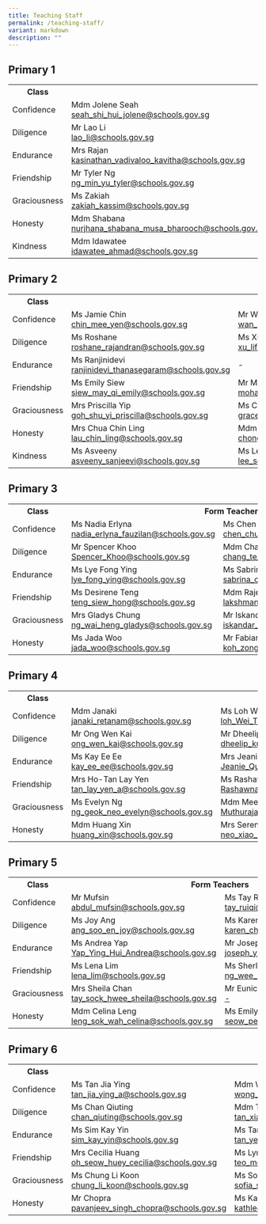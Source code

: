 ```yaml
---
title: Teaching Staff
permalink: /teaching-staff/
variant: markdown
description: ""
---
```

<h2>Primary 1</h2>

<table>
  <tbody>
    <tr>
      <th>Class</th>
      <th colspan="3">Form Teachers</th>
    </tr>
    <tr>
      <td>Confidence</td>
      <td>
        Mdm Jolene Seah<br>
        <a href="mailto:seah_shi_hui_jolene@schools.gov.sg">seah_shi_hui_jolene@schools.gov.sg</a>
      </td>
      <td>
        Ms Aisyah<br>
        <a href="mailto:irniaisyah_mohamed_ambri@schools.gov.sg">irniaisyah_mohamed_ambri@schools.gov.sg</a>
      </td>
      <td>
        Ms Lau<br>
        <a href="mailto:lau_chet_ying@schools.gov.sg">lau_chet_ying@schools.gov.sg</a>
      </td>
    </tr>
    <tr>
      <td>Diligence</td>
      <td>
        Mr Lao Li<br>
        <a href="mailto:lao_li@schools.gov.sg">lao_li@schools.gov.sg</a>
      </td>
      <td>
        Ms Bernadette Kor<br>
        <a href="mailto:bernadette_kor_hong_yin@schools.gov.sg">bernadette_kor_hong_yin@schools.gov.sg</a>
      </td>
      <td></td>
    </tr>
    <tr>
      <td>Endurance</td>
      <td>
        Mrs Rajan<br>
        <a href="mailto:kasinathan_vadivaloo_kavitha@schools.gov.sg">kasinathan_vadivaloo_kavitha@schools.gov.sg</a>
      </td>
      <td>
        Ms Gu Xiaomei<br>
        <a href="mailto:-">-</a>
      </td>
      <td></td>
    </tr>
    <tr>
      <td>Friendship</td>
      <td>
        Mr Tyler Ng<br>
        <a href="mailto:ng_min_yu_tyler@schools.gov.sg">ng_min_yu_tyler@schools.gov.sg</a>
      </td>
      <td>
        Mdm Ler Shiaw Han<br>
        <a href="mailto:Ler_Shiaw_Han@schools.gov.sg">Ler_Shiaw_Han@schools.gov.sg</a>
      </td>
      <td></td>
    </tr>
    <tr>
      <td>Graciousness</td>
      <td>
        Ms Zakiah<br>
        <a href="mailto:zakiah_kassim@schools.gov.sg">zakiah_kassim@schools.gov.sg</a>
      </td>
      <td>
        Ms Angeles Kee<br>
        <a href="mailto:kee_angeles@schools.gov.sg">kee_angeles@schools.gov.sg</a>
      </td>
      <td>
        Ms Aisah<br>
        <a href="mailto:aisah_mansor_a@schools.gov.sg">aisah_mansor_a@schools.gov.sg</a>
      </td>
    </tr>
    <tr>
      <td>Honesty</td>
      <td>
        Mdm Shabana<br>
        <a href="mailto:nurjhana_shabana_musa_bharooch@schools.gov.sg">nurjhana_shabana_musa_bharooch@schools.gov.sg</a>
      </td>
      <td>
        Mr Nathaniel Ng<br>
        <a href="mailto:ng_jun_ting_Nathaniel@schools.gov.sg">ng_jun_ting_Nathaniel@schools.gov.sg</a>
      </td>
      <td></td>
    </tr>
    <tr>
      <td>Kindness</td>
      <td>
        Mdm Idawatee<br>
        <a href="mailto:idawatee_ahmad@schools.gov.sg">idawatee_ahmad@schools.gov.sg</a>
      </td>
      <td>
        Ms Lin Chuqing<br>
        <a href="mailto:lin_chuqing.gov.sg">lin_chuqing@schools.gov.sg</a>
      </td>
      <td></td>
    </tr>
  </tbody>
</table>

<h2>Primary 2</h2>

<table>
  <tbody>
    <tr>
      <th>Class</th>
      <th colspan="3">Form Teachers</th>
    </tr>
    <tr>
      <td>Confidence</td>
      <td>
        Ms Jamie Chin<br>
        <a href="mailto:chin_mee_yen@schools.gov.sg">chin_mee_yen@schools.gov.sg</a>
      </td>
      <td>
        Mr Wan Jiajun<br>
        <a href="mailto:wan_jiajun@schools.gov.sg">wan_jiajun@schools.gov.sg</a>
      </td>
			   <td>
        Ms Tsai<br>
        <a href="mailto:tsai_menghsiu@schools.gov.sg">tsai_menghsiu@schools.gov.sg</a>
      </td>
    </tr>
    <tr>
      <td>Diligence</td>
      <td>
        Ms Roshane<br>
        <a href="mailto:roshane_rajandran@schools.gov.sg">roshane_rajandran@schools.gov.sg</a>
      </td>
      <td>
        Ms Xu Lifen<br>
        <a href="mailto:xu_lifen@schools.gov.sg">xu_lifen@schools.gov.sg</a>
      </td>
      <td></td>
    </tr>
    <tr>
      <td>Endurance</td>
      <td>
        Ms Ranjinidevi<br>
        <a href="mailto:ranjinidevi_thanasegaram@schools.gov.sg">ranjinidevi_thanasegaram@schools.gov.sg</a>
      </td>
      <td>-</td>
      <td></td>
    </tr>
    <tr>
      <td>Friendship</td>
      <td>
        Ms Emily Siew<br>
        <a href="mailto:siew_may_qi_emily@schools.gov.sg">siew_may_qi_emily@schools.gov.sg</a>
      </td>
      <td>
        Mr Mohamed<br>
        <a href="mailto:mohamed_saddiq_b_mohamed@schools.gov.sg">mohamed_saddiq_b_mohamed@schools.gov.sg</a>
      </td>
      <td></td>
    </tr>
    <tr>
      <td>Graciousness</td>
      <td>
        Mrs Priscilla Yip<br>
        <a href="mailto:goh_shu_yi_priscilla@schools.gov.sg">goh_shu_yi_priscilla@schools.gov.sg</a>
      </td>
      <td>
        Ms Cheong<br>
        <a href="mailto:grace_cheong_poh_wai@schools.gov.sg">grace_cheong_poh_wai@schools.gov.sg</a>
      </td>
     <td>
        Ms Alice Tan<br>
        <a href="mailto:-">-</a>
      </td>
    </tr>
    <tr>
      <td>Honesty</td>
      <td>
        Mrs Chua Chin Ling<br>
        <a href="mailto:lau_chin_ling@schools.gov.sg">lau_chin_ling@schools.gov.sg</a>
      </td>
      <td>
        Mdm Chong Ailing<br>
        <a href="mailto:chong_ai_ling_a@schools.gov.sg">chong_ai_ling_a@schools.gov.sg</a>
      </td>
			<td>
        Ms Hong Yilin<br>
        <a href="mailto:hong_yilin@gov.sg">hong_yilin@schools.gov.sg</a>
      </td>
    </tr>
    <tr>
      <td>Kindness</td>
      <td>
        Ms Asveeny<br>
        <a href="mailto:asveeny_sanjeevi@schools.gov.sg">asveeny_sanjeevi@schools.gov.sg</a>
      </td>
      <td>
        Ms Lee Seow Yian<br>
        <a href="mailto:lee_seow_yian@schools.gov.sg">lee_seow_yian@schools.gov.sg</a>
      </td>
      <td></td>
    </tr>
  </tbody>
</table>

<h2>Primary 3</h2>

<table>
  <tbody>
    <tr>
      <th>Class</th>
      <th colspan="2">Form Teachers</th>
    </tr>
    <tr>
      <td>Confidence</td>
      <td>
        Ms Nadia Erlyna<br>
        <a href="mailto:nadia_erlyna_fauzilan@schools.gov.sg">nadia_erlyna_fauzilan@schools.gov.sg</a>
      </td>
      <td>
        Ms Chen Chueh Ching<br>
        <a href="mailto:chen_chueh_ching@schools.gov.sg">chen_chueh_ching@schools.gov.sg</a>
      </td>
    </tr>
    <tr>
      <td>Diligence</td>
      <td>
        Mr Spencer Khoo<br>
        <a href="mailto:Spencer_Khoo@schools.gov.sg">Spencer_Khoo@schools.gov.sg</a>
      </td>
      <td>
        Mdm Chang Te Fang<br>
        <a href="mailto:chang_te_fang@schools.gov.sg">chang_te_fang@schools.gov.sg</a>
      </td>
    </tr>
    <tr>
      <td>Endurance</td>
      <td>
        Ms Lye Fong Ying<br>
        <a href="mailto:lye_fong_ying@schools.gov.sg">lye_fong_ying@schools.gov.sg</a>
      </td>
      <td>
        Ms Sabrina Choo<br>
        <a href="mailto:sabrina_choo_pei_hoon_a@schools.gov.sg">sabrina_choo_pei_hoon_a@schools.gov.sg</a>
      </td>
    </tr>
    <tr>
      <td>Friendship</td>
      <td>
        Ms Desirene Teng<br>
        <a href="mailto:teng_siew_hong@schools.gov.sg">teng_siew_hong@schools.gov.sg</a>
      </td>
      <td>
        Mdm Rajes<br>
        <a href="mailto:lakshmanan_rajeswari@schools.gov.sg">lakshmanan_rajeswari@schools.gov.sg</a>
      </td>
    </tr>
    <tr>
      <td>Graciousness</td>
      <td>
        Mrs Gladys Chung<br>
        <a href="mailto:ng_wai_heng_gladys@schools.gov.sg">ng_wai_heng_gladys@schools.gov.sg</a>
      </td>
      <td>
        Mr Iskandar<br>
        <a href="mailto:iskandar_dzulkarnain_b_isnin@schools.gov.sg">iskandar_dzulkarnain_b_isnin@schools.gov.sg</a>
      </td>
    </tr>
    <tr>
      <td>Honesty</td>
      <td>
        Ms Jada Woo<br>
        <a href="mailto:jada_woo@schools.gov.sg">jada_woo@schools.gov.sg</a>
      </td>
      <td>
        Mr Fabian Koh<br>
        <a href="mailto:koh_zong_cheng_fabian@schools.gov.sg">koh_zong_cheng_fabian@schools.gov.sg</a>
      </td>
    </tr>
  </tbody>
</table>

<h2>Primary 4</h2>

<table>
  <tbody>
    <tr>
      <th>Class</th>
      <th colspan="3">Form Teachers</th>
    </tr>
    <tr>
      <td>Confidence</td>
      <td>
        Mdm Janaki<br>
        <a href="mailto:janaki_retanam@schools.gov.sg">janaki_retanam@schools.gov.sg</a>
      </td>
      <td>
        Ms Loh Wei Ting<br>
        <a href="mailto:loh_Wei_Ting_A@schools.gov.sg">loh_Wei_Ting_A@schools.gov.sg</a>
      </td>
      <td></td>
    </tr>
    <tr>
      <td>Diligence</td>
      <td>
        Mr Ong Wen Kai<br>
        <a href="mailto:ong_wen_kai@schools.gov.sg">ong_wen_kai@schools.gov.sg</a>
      </td>
      <td>
        Mr Dheelip<br>
        <a href="mailto:dheelip_kumar@schools.gov.sg">dheelip_kumar@schools.gov.sg</a>
      </td>
      <td></td>
    </tr>
    <tr>
      <td>Endurance</td>
      <td>
        Ms Kay Ee Ee<br>
        <a href="mailto:kay_ee_ee@schools.gov.sg">kay_ee_ee@schools.gov.sg</a>
      </td>
      <td>
        Mrs Jeanie Koh<br>
        <a href="mailto:Jeanie_Quek_Jun_Li@schools.gov.sg">Jeanie_Quek_Jun_Li@schools.gov.sg</a>
      </td>
      <td></td>
    </tr>
    <tr>
      <td>Friendship</td>
      <td>
        Mrs Ho-Tan Lay Yen<br>
        <a href="mailto:tan_lay_yen_a@schools.gov.sg">tan_lay_yen_a@schools.gov.sg</a>
      </td>
      <td>
        Ms Rashawna<br>
        <a href="mailto:Rashawna_Harminder_Singh@schools.gov.sg">Rashawna_Harminder_Singh@schools.gov.sg</a>
      </td>
      <td>
        Mdm Mary Chum<br>
        <a href="mailto:chum_siew_yun_mary@schools.gov.sg">chum_siew_yun_mary@schools.gov.sg</a>
      </td>
    </tr>
    <tr>
      <td>Graciousness</td>
      <td>
        Ms Evelyn Ng<br>
        <a href="mailto:ng_geok_neo_evelyn@schools.gov.sg">ng_geok_neo_evelyn@schools.gov.sg</a>
      </td>
      <td>
        Mdm Meenakumar<br>
            <a href="mailto:Muthurajamurthy_Meenakumari@schools.gov.sg">Muthurajamurthy_Meenakumari@schools.gov.sg</a>
      </td>
      <td></td>
    </tr>
    <tr>
      <td>Honesty</td>
      <td>
        Mdm Huang Xin<br>
        <a href="mailto:huang_xin@schools.gov.sg">huang_xin@schools.gov.sg</a>
      </td>
      <td>
        Mrs Serene Lee<br>
        <a href="mailto:neo_xiao_ling_serene@schools.gov.sg">neo_xiao_ling_serene@schools.gov.sg</a>
      </td>
      <td></td>
    </tr>
  </tbody>
</table>

<h2>Primary 5</h2>

<table>
  <tbody>
    <tr>
      <th>Class</th>
      <th colspan="2">Form Teachers</th>
    </tr>
    <tr>
      <td>Confidence</td>
      <td>
        Mr Mufsin<br>
        <a href="mailto:abdul_mufsin@schools.gov.sg">abdul_mufsin@schools.gov.sg</a>
      </td>
      <td>
        Ms Tay Ruiqi<br>
        <a href="mailto:tay_ruiqi@schools.gov.sg">tay_ruiqi@schools.gov.sg</a>
      </td>
    </tr>
    <tr>
      <td>Diligence</td>
      <td>
        Ms Joy Ang<br>
        <a href="mailto:ang_soo_en_joy@schools.gov.sg">ang_soo_en_joy@schools.gov.sg</a>
      </td>
      <td>
        Ms Karen Chin<br>
        <a href="mailto:karen_chin_kar_wen@schools.gov.sg">karen_chin_kar_wen@schools.gov.sg</a>
      </td>
    </tr>
    <tr>
      <td>Endurance</td>
      <td>
        Ms Andrea Yap<br>
        <a href="mailto:Yap_Ying_Hui_Andrea@schools.gov.sg">Yap_Ying_Hui_Andrea@schools.gov.sg</a>
      </td>
      <td>
        Mr Joseph Yuan<br>
        <a href="mailto:joseph_yuan_weijie@schools.gov.sg">joseph_yuan_weijie@schools.gov.sg</a>
      </td>
    </tr>
    <tr>
      <td>Friendship</td>
      <td>
        Ms Lena Lim<br>
        <a href="mailto:lena_lim@schools.gov.sg">lena_lim@schools.gov.sg</a>
      </td>
      <td>
        Ms Sherlyn Ng<br>
        <a href="mailto:ng_wee_hua@schools.gov.sg">ng_wee_hua@schools.gov.sg</a>
      </td>
    </tr>
    <tr>
      <td>Graciousness</td>
      <td>
        Mrs Sheila Chan<br>
        <a href="mailto:tay_sock_hwee_sheila@schools.gov.sg">tay_sock_hwee_sheila@schools.gov.sg</a>
      </td>
      <td>
        Mr Eunice Chua<br>
        <a href="mailto:-@schools.gov.sg">-</a>
      </td>
			<td>
        Mdm Chia Fung Fung<br>
        <a href="mailto:chia_fung_fung@schools.gov.sg">chia_fung_fung@schools.gov.sg</a>
      </td>
    </tr>
    <tr>
      <td>Honesty</td>
      <td>
        Mdm Celina Leng<br>
        <a href="mailto:leng_sok_wah_celina@schools.gov.sg">leng_sok_wah_celina@schools.gov.sg</a>
      </td>
      <td>
        Ms Emily Seow<br>
        <a href="mailto:seow_pei_suan_emily@schools.gov.sg">seow_pei_suan_emily@schools.gov.sg</a>
      </td>
    </tr>
  </tbody>
</table>

<h2>Primary 6</h2>

<table>
  <tbody>
    <tr>
      <th>Class</th>
      <th colspan="3">Form Teachers</th>
    </tr>
    <tr>
      <td>Confidence</td>
      <td>
        Ms Tan Jia Ying<br>
        <a href="mailto:tan_jia_ying_a@schools.gov.sg">tan_jia_ying_a@schools.gov.sg</a>
      </td>
      <td>
        Mdm Wong Ching Yee<br>
        <a href="mailto:wong_ching_yee@schools.gov.sg">wong_ching_yee@schools.gov.sg</a>
      </td>
      <td></td>
    </tr>
    <tr>
      <td>Diligence</td>
      <td>
        Ms Chan Qiuting<br>
        <a href="mailto:chan_qiuting@schools.gov.sg">chan_qiuting@schools.gov.sg</a>
      </td>
      <td>
        Mdm Tan Xiao Jing<br>
        <a href="mailto:tan_xiao_jing@schools.gov.sg">tan_xiao_jing@schools.gov.sg</a>
      </td>
      <td></td>
    </tr>
    <tr>
      <td>Endurance</td>
      <td>
        Ms Sim Kay Yin<br>
        <a href="mailto:sim_kay_yin@schools.gov.sg">sim_kay_yin@schools.gov.sg</a>
      </td>
      <td>
        Ms Tan Yee Li<br>
        <a href="mailto:tan_yee_li@schools.gov.sg">tan_yee_li@schools.gov.sg</a>
      </td>
      <td></td>
    </tr>
    <tr>
      <td>Friendship</td>
      <td>
        Mrs Cecilia Huang<br>
        <a href="mailto:oh_seow_huey_cecilia@schools.gov.sg">oh_seow_huey_cecilia@schools.gov.sg</a>
      </td>
      <td>
        Ms Lynn Teo<br>
        <a href="mailto:teo_mei_ling_lynn@schools.gov.sg">teo_mei_ling_lynn@schools.gov.sg</a>
      </td>
      <td></td>
    </tr>
    <tr>
      <td>Graciousness</td>
      <td>
        Ms Chung Li Koon<br>
        <a href="mailto:chung_li_koon@schools.gov.sg">chung_li_koon@schools.gov.sg</a>
      </td>
      <td>
        Ms Sofia<br>
        <a href="mailto:sofia_samri@schools.gov.sg">sofia_samri@schools.gov.sg</a>
      </td>
      <td></td>
    </tr>
    <tr>
      <td>Honesty</td>
      <td>
        Mr Chopra<br>
        <a href="mailto:pavanjeev_singh_chopra@schools.gov.sg">pavanjeev_singh_chopra@schools.gov.sg</a>
      </td>
      <td>
        Ms Kathleen Lee<br>
        <a href="mailto:kathleen_lee_mui_hwa_a@schools.gov.sg">kathleen_lee_mui_hwa_a@schools.gov.sg</a>
      </td>
      <td>
        Mrs Pearlin Ng<br>
        <a href="mailto:lim_siew_chuan_pearlin@schools.gov.sg">lim_siew_chuan_pearlin@schools.gov.sg</a>
      </td>
    </tr>
  </tbody>
</table>